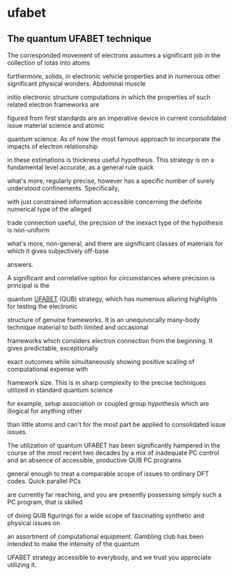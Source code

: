 # ufabet
<h2>The quantum UFABET technique </h2>

The corresponded movement of electrons assumes a significant job in the collection of iotas into atoms 

furthermore, solids, in electronic vehicle properties and in numerous other significant physical wonders. Abdominal muscle 

initio electronic structure computations in which the properties of such related electron frameworks are 

figured from first standards are an imperative device in current consolidated issue material science and atomic 

quantum science. As of now the most famous approach to incorporate the impacts of electron relationship 

in these estimations is thickness useful hypothesis. This strategy is on a fundamental level accurate, as a general rule quick 

what's more, regularly precise, however has a specific number of surely understood confinements. Specifically, 

with just constrained information accessible concerning the definite numerical type of the alleged 

trade connection useful, the precision of the inexact type of the hypothesis is non-uniform 

what's more, non-general, and there are significant classes of materials for which it gives subjectively off-base 

answers. 

A significant and correlative option for circumstances where precision is principal is the 

quantum <a href="https://ufa656.com">UFABET</a> (QUB) strategy, which has numerous alluring highlights for testing the electronic 

structure of genuine frameworks. It is an unequivocally many-body technique material to both limited and occasional 

frameworks which considers electron connection from the beginning. It gives predictable, exceptionally 

exact outcomes while simultaneously showing positive scaling of computational expense with 

framework size. This is in sharp complexity to the precise techniques utilized in standard quantum science 

for example, setup association or coupled group hypothesis which are illogical for anything other 

than little atoms and can't for the most part be applied to consolidated issue issues. 

The utilization of quantum UFABET has been significantly hampered in the course of the most recent two decades by a mix of inadequate PC control and an absence of accessible, productive QUB PC programs 

general enough to treat a comparable scope of issues to ordinary DFT codes. Quick parallel PCs 

are currently far reaching, and you are presently possessing simply such a PC program, that is skilled 

of doing QUB figurings for a wide scope of fascinating synthetic and physical issues on 

an assortment of computational equipment. Gambling club has been intended to make the intensity of the quantum 

UFABET strategy accessible to everybody, and we trust you appreciate utilizing it.
